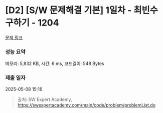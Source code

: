 # [D2] [S/W 문제해결 기본] 1일차 - 최빈수 구하기 - 1204 

[문제 링크](https://swexpertacademy.com/main/code/problem/problemDetail.do?contestProbId=AV13zo1KAAACFAYh) 

### 성능 요약

메모리: 5,832 KB, 시간: 6 ms, 코드길이: 548 Bytes

### 제출 일자

2025-05-08 15:16



> 출처: SW Expert Academy, https://swexpertacademy.com/main/code/problem/problemList.do